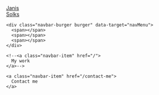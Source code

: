 <div class="container">

<nav class="navbar" role="navigation" aria-label="main navigation">
  <div class="navbar-brand">
    <a class="h-logo navbar-item is-italic is-size-4" href="/">
      Janis<br>Solks
    </a>

    <div class="navbar-burger burger" data-target="navMenu">
      <span></span>
      <span></span>
      <span></span>
    </div>
  </div>

  <div class="navbar-menu" id="navMenu">
    <!--<a class="navbar-item" href="/about-me">
      About me
    </a>-->

    <!--<a class="navbar-item" href="/">
      My work
    </a>-->

    <a class="navbar-item" href="/contact-me">
      Contact me
    </a>

  </div>

</nav>

</div>
